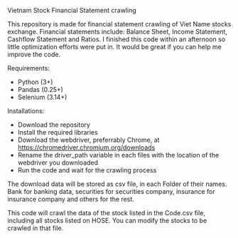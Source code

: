 Vietnam Stock Financial Statement crawling

This repository is made for financial statement crawling of Viet Name stocks exchange. Financial statements include: Balance Sheet, Income Statement, Cashflow Statement and Ratios. 
I finished this code within an afternoon so little optimization efforts were put in. It would be great if you can help me improve the code.

Requirements:
- Python (3+)
- Pandas (0.25+)
- Selenium (3.14+)

Installations:
- Download the repository
- Install the required libraries
- Download the webdriver, preferrably Chrome, at https://chromedriver.chromium.org/downloads
- Rename the driver_path variable in each files with the location of the webdriver you downloaded
- Run the code and wait for the crawling process

The download data will be stored as csv file, in each Folder of their names. Bank for banking data, securities for securities company, insurance for insurance company and others for the rest.

This code will crawl the data of the stock listed in the Code.csv file, including all stocks listed on HOSE. You can modify the stocks to be crawled in that file.


